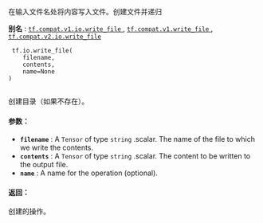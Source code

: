 在输入文件名处将内容写入文件。创建文件并递归

**别名** : [ `tf.compat.v1.io.write_file` ](/api_docs/python/tf/io/write_file), [ `tf.compat.v1.write_file` ](/api_docs/python/tf/io/write_file), [ `tf.compat.v2.io.write_file` ](/api_docs/python/tf/io/write_file)

```
 tf.io.write_file(
    filename,
    contents,
    name=None
)
 
```

创建目录（如果不存在）。

#### 参数：
- **`filename`** : A  `Tensor`  of type  `string` .scalar. The name of the file to which we write the contents.
- **`contents`** : A  `Tensor`  of type  `string` .scalar. The content to be written to the output file.
- **`name`** : A name for the operation (optional).


#### 返回：
创建的操作。

